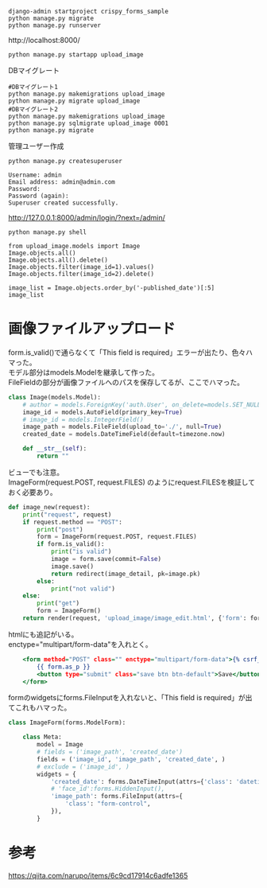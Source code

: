 


```
django-admin startproject crispy_forms_sample
python manage.py migrate
python manage.py runserver
```

http://localhost:8000/


```
python manage.py startapp upload_image
```

DBマイグレート

```
#DBマイグレート1
python manage.py makemigrations upload_image
python manage.py migrate upload_image
#DBマイグレート2
python manage.py makemigrations upload_image
python manage.py sqlmigrate upload_image 0001
python manage.py migrate
```


管理ユーザー作成


```
python manage.py createsuperuser

Username: admin
Email address: admin@admin.com
Password:
Password (again):
Superuser created successfully.
```

http://127.0.0.1:8000/admin/login/?next=/admin/


```
python manage.py shell

from upload_image.models import Image
Image.objects.all()
Image.objects.all().delete()
Image.objects.filter(image_id=1).values()
Image.objects.filter(image_id=2).delete()

image_list = Image.objects.order_by('-published_date')[:5]
image_list
```


# 画像ファイルアップロード

form.is_valid()で通らなくて「This field is required」エラーが出たり、色々ハマった。    
モデル部分はmodels.Modelを継承して作った。   
FileFieldの部分が画像ファイルへのパスを保存してるが、ここでハマった。    


```py:models.py
class Image(models.Model):
    # author = models.ForeignKey('auth.User', on_delete=models.SET_NULL, null=True)
    image_id = models.AutoField(primary_key=True)
    # image_id = models.IntegerField()
    image_path = models.FileField(upload_to='./', null=True)
    created_date = models.DateTimeField(default=timezone.now)

    def __str__(self):
        return ""

```


ビューでも注意。    
ImageForm(request.POST, request.FILES)
のようにrequest.FILESを検証しておく必要あり。    


```py:view.py
def image_new(request):
    print("request", request)
    if request.method == "POST":
        print("post")
        form = ImageForm(request.POST, request.FILES)
        if form.is_valid():
            print("is valid")
            image = form.save(commit=False)
            image.save()
            return redirect(image_detail, pk=image.pk)
        else:
            print("not valid")
    else:
        print("get")
        form = ImageForm()
    return render(request, 'upload_image/image_edit.html', {'form': form})

```


htmlにも追記がいる。    
enctype="multipart/form-data"を入れとく。    


```html:image_edit.html
    <form method="POST" class="" enctype="multipart/form-data">{% csrf_token %}
        {{ form.as_p }}
        <button type="submit" class="save btn btn-default">Save</button>
    </form>
```

formのwidgetsにforms.FileInputを入れないと、「This field is required」が出てこれもハマった。    


```py:form.py
class ImageForm(forms.ModelForm):

    class Meta:
        model = Image
        # fields = ('image_path', 'created_date')
        fields = ('image_id', 'image_path', 'created_date', )
        # exclude = ('image_id', )
        widgets = {
            'created_date': forms.DateTimeInput(attrs={'class': 'datetime-input'}),
            # 'face_id':forms.HiddenInput(),
            'image_path': forms.FileInput(attrs={
                'class': "form-control",
            }),
        }
```



# 参考

https://qiita.com/narupo/items/6c9cd17914c6adfe1365




